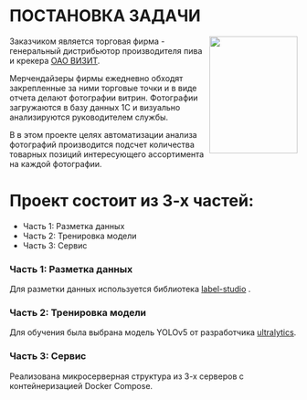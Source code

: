 # ПОСТАНОВКА ЗАДАЧИ

<img align="right" width="154" height="205" src=images/49124b47-d05b-31dc-fad5-cd51839515be.jpg>

Заказчиком является торговая фирма - генеральный дистрибьютор производителя пива и крекера [ОАО ВИЗИТ](https://www.vizitbeer.ru/).


Мерчендайзеры фирмы ежедневно обходят закрепленные за ними торговые точки и в виде отчета делают фотографии витрин. Фотографии загружаются в базу данных 1С и визуально анализируются руководителем службы.

В в этом проекте целях автоматизации анализа фотографий производится подсчет количества товарных позиций интересующего ассортимента на каждой фотографии.

# Проект состоит из 3-х частей:
- Часть 1: Разметка данных
- Часть 2: Тренировка модели  
- Часть 3: Сервис  
### Часть 1: Разметка данных  
Для разметки данных используется библиотека [label-studio](https://github.com/heartexlabs/label-studio) .
### Часть 2: Тренировка модели  
Для обучения была выбрана модель YOLOv5 от разработчика [ultralytics](https://ultralytics.com/).  
### Часть 3: Сервис  
Реализована микросерверная структура из 3-х серверов с контейнеризацией Docker Compose.